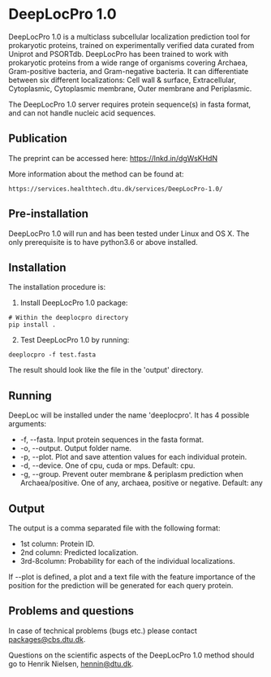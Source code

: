 
DeepLocPro 1.0
===========

DeepLocPro 1.0 is a multiclass subcellular localization prediction tool for prokaryotic proteins, trained on experimentally verified data curated from Uniprot and PSORTdb. DeepLocPro has been trained to work with prokaryotic proteins from a wide range of organisms covering Archaea, Gram-positive bacteria, and Gram-negative bacteria. It can differentiate between six different localizations: Cell wall & surface, Extracellular, Cytoplasmic, Cytoplasmic membrane, Outer membrane and Periplasmic.

The DeepLocPro 1.0 server requires protein sequence(s) in fasta format, and can not handle nucleic acid sequences.

Publication
------------

The preprint can be accessed here: https://lnkd.in/dgWsKHdN 

More information about the method can be found at:

	https://services.healthtech.dtu.dk/services/DeepLocPro-1.0/

Pre-installation
----------------

DeepLocPro 1.0 will run and has been tested under Linux and OS X. The only prerequisite is to have python3.6 or above installed.


Installation
------------

The installation procedure is:


  1. Install DeepLocPro 1.0 package:
    
    # Within the deeplocpro directory
    pip install .

  2. Test DeepLocPro 1.0 by running:
     
    deeplocpro -f test.fasta
     
The result should look like the file in the 'output' directory.

Running
--------

DeepLoc will be installed under the name 'deeplocpro'. It has 4 possible arguments:

 * -f, --fasta. Input protein sequences in the fasta format.
 * -o, --output. Output folder name.
 * -p, --plot. Plot and save attention values for each individual protein. 
 * -d, --device. One of cpu, cuda or mps. Default: cpu.
 * -g, --group. Prevent outer membrane & periplasm prediction when Archaea/positive. One of any, archaea, positive or negative. Default: any

Output
-------

The output is a comma separated file with the following format:

 * 1st column: Protein ID.
 * 2nd column: Predicted localization.
 * 3rd-8column: Probability for each of the individual localizations. 

If --plot is defined, a plot and a text file with the feature importance of the position for the prediction will be generated for each query protein.

Problems and questions
----------------------

In case of technical problems (bugs etc.) please contact packages@cbs.dtu.dk.

Questions on the scientific aspects of the DeepLocPro 1.0 method should go to Henrik
Nielsen, hennin@dtu.dk.
